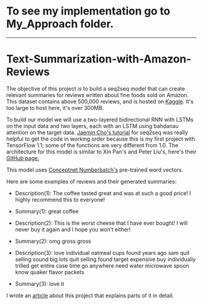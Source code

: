<h1>To see my implementation go to My_Approach folder.</h1>
<hr>
<h1>Text-Summarization-with-Amazon-Reviews</h1>

The objective of this project is to build a seq2seq model that can create relevant summaries for reviews written about fine foods sold on Amazon. This dataset contains above 500,000 reviews, and is hosted on [Kaggle](https://www.kaggle.com/snap/amazon-fine-food-reviews). It's too large to host here, it's over 300MB.

To build our model we will use a two-layered bidirectional RNN with LSTMs on the input data and two layers, each with an LSTM using bahdanau attention on the target data. [Jaemin Cho's tutorial](https://github.com/j-min/tf_tutorial_plus/tree/master/RNN_seq2seq/contrib_seq2seq) for seq2seq was really helpful to get the code in working order because this is my first project with TensorFlow 1.1; some of the functions are very different from 1.0. The architecture for this model is similar to Xin Pan's and Peter Liu's, here's their [GitHub page.](https://github.com/tensorflow/models/tree/master/textsum)

This model uses [Conceptnet Numberbatch's](https://github.com/commonsense/conceptnet-numberbatch) pre-trained word vectors. 

Here are some examples of reviews and their generated summaries:
- Description(1): The coffee tasted great and was at such a good price! I highly recommend this to everyone!
- Summary(1): great coffee

- Description(2): This is the worst cheese that I have ever bought! I will never buy it again and I hope you won’t either!
- Summary(2): omg gross gross

- Description(3): love individual oatmeal cups found years ago sam quit selling sound big lots quit selling found target expensive buy individually trilled get entire case time go anywhere need water microwave spoon know quaker flavor packets
- Summary(3): love it

I wrote an [article](https://medium.com/@Currie32/text-summarization-with-amazon-reviews-41801c2210b) about this project that explains parts of it in detail.
